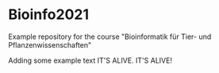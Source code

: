 # Bioinfo2021

Example repository for the course "Bioinformatik für Tier- und Pflanzenwissenschaften"

Adding some example text
IT'S ALIVE. IT'S ALIVE!
